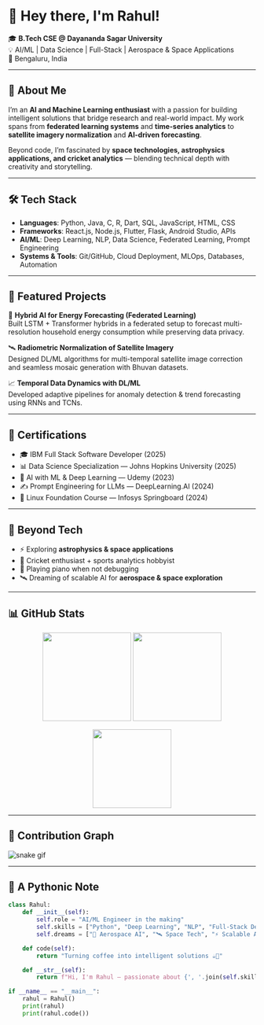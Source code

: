 # 👋 Hey there, I'm Rahul!

🎓 **B.Tech CSE @ Dayananda Sagar University**  
💡 AI/ML | Data Science | Full-Stack | Aerospace & Space Applications  
📍 Bengaluru, India  

---

## 🚀 About Me
I’m an **AI and Machine Learning enthusiast** with a passion for building intelligent solutions that bridge research and real-world impact. My work spans from **federated learning systems** and **time-series analytics** to **satellite imagery normalization** and **AI-driven forecasting**.  

Beyond code, I’m fascinated by **space technologies, astrophysics applications, and cricket analytics** — blending technical depth with creativity and storytelling.  

---

## 🛠️ Tech Stack
- **Languages**: Python, Java, C, R, Dart, SQL, JavaScript, HTML, CSS  
- **Frameworks**: React.js, Node.js, Flutter, Flask, Android Studio, APIs  
- **AI/ML**: Deep Learning, NLP, Data Science, Federated Learning, Prompt Engineering  
- **Systems & Tools**: Git/GitHub, Cloud Deployment, MLOps, Databases, Automation  

---

## 🔬 Featured Projects
🌟 **Hybrid AI for Energy Forecasting (Federated Learning)**  
Built LSTM + Transformer hybrids in a federated setup to forecast multi-resolution household energy consumption while preserving data privacy.  

🛰️ **Radiometric Normalization of Satellite Imagery**  
Designed DL/ML algorithms for multi-temporal satellite image correction and seamless mosaic generation with Bhuvan datasets.  

📈 **Temporal Data Dynamics with DL/ML**  
Developed adaptive pipelines for anomaly detection & trend forecasting using RNNs and TCNs.  

---

## 📜 Certifications
- 🎓 IBM Full Stack Software Developer (2025)  
- 📊 Data Science Specialization — Johns Hopkins University (2025)  
- 🤖 AI with ML & Deep Learning — Udemy (2023)  
- ✍️ Prompt Engineering for LLMs — DeepLearning.AI (2024)  
- 🐧 Linux Foundation Course — Infosys Springboard (2024)  

---

## 🌌 Beyond Tech
- ⚡ Exploring **astrophysics & space applications**  
- 🏏 Cricket enthusiast + sports analytics hobbyist  
- 🎹 Playing piano when not debugging  
- 🛰️ Dreaming of scalable AI for **aerospace & space exploration**  

---

## 📊 GitHub Stats
<p align="center">
  <img src="https://github-readme-stats.vercel.app/api?username=rahulvijay007&show_icons=true&theme=tokyonight" height="180px"/>
  <img src="https://github-readme-streak-stats.herokuapp.com/?user=rahulvijay007&theme=tokyonight" height="180px"/>
</p>

<p align="center">
  <img src="https://github-readme-stats.vercel.app/api/top-langs/?username=rahulvijay007&layout=compact&theme=tokyonight" height="160px"/>
</p>

---

## 🐍 Contribution Graph
![snake gif](https://github.com/rahulvijay007/rahulvijay007/blob/output/github-contribution-grid-snake.svg)

---

## 🐍 A Pythonic Note
```python
class Rahul:
    def __init__(self):
        self.role = "AI/ML Engineer in the making"
        self.skills = ["Python", "Deep Learning", "NLP", "Full-Stack Dev", "Cricket Analysis"]
        self.dreams = ["🚀 Aerospace AI", "🛰️ Space Tech", "⚡ Scalable AI Systems"]

    def code(self):
        return "Turning coffee into intelligent solutions ☕🤖"

    def __str__(self):
        return f"Hi, I'm Rahul – passionate about {', '.join(self.skills[:3])}... and occasionally debugging life."

if __name__ == "__main__":
    rahul = Rahul()
    print(rahul)
    print(rahul.code())
